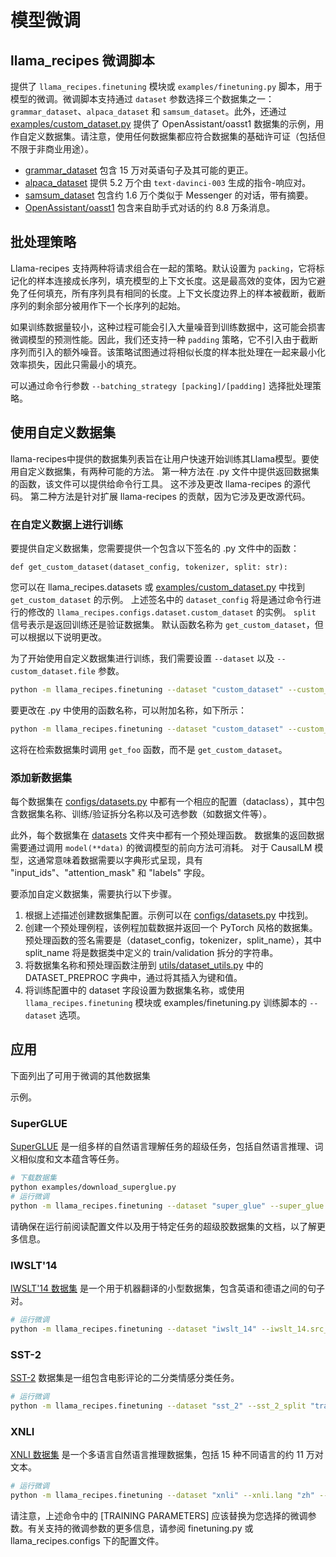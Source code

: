 # 模型微调

## llama_recipes 微调脚本

提供了 `llama_recipes.finetuning` 模块或 `examples/finetuning.py` 脚本，用于模型的微调。微调脚本支持通过 `dataset` 参数选择三个数据集之一：`grammar_dataset`、`alpaca_dataset` 和 `samsum_dataset`。此外，还通过 [examples/custom_dataset.py](../examples/custom_dataset.py) 提供了 OpenAssistant/oasst1 数据集的示例，用作自定义数据集。请注意，使用任何数据集都应符合数据集的基础许可证（包括但不限于非商业用途）。

* [grammar_dataset](https://huggingface.co/datasets/jfleg) 包含 15 万对英语句子及其可能的更正。
* [alpaca_dataset](https://github.com/tatsu-lab/stanford_alpaca) 提供 5.2 万个由 `text-davinci-003` 生成的指令-响应对。
* [samsum_dataset](https://huggingface.co/datasets/samsum) 包含约 1.6 万个类似于 Messenger 的对话，带有摘要。
* [OpenAssistant/oasst1](https://huggingface.co/datasets/OpenAssistant/oasst1/) 包含来自助手式对话的约 8.8 万条消息。

## 批处理策略

Llama-recipes 支持两种将请求组合在一起的策略。默认设置为 `packing`，它将标记化的样本连接成长序列，填充模型的上下文长度。这是最高效的变体，因为它避免了任何填充，所有序列具有相同的长度。上下文长度边界上的样本被截断，截断序列的剩余部分被用作下一个长序列的起始。

如果训练数据量较小，这种过程可能会引入大量噪音到训练数据中，这可能会损害微调模型的预测性能。因此，我们还支持一种 `padding` 策略，它不引入由于截断序列而引入的额外噪音。该策略试图通过将相似长度的样本批处理在一起来最小化效率损失，因此只需最小的填充。

可以通过命令行参数 `--batching_strategy [packing]/[padding]` 选择批处理策略。

## 使用自定义数据集

llama-recipes中提供的数据集列表旨在让用户快速开始训练其Llama模型。要使用自定义数据集，有两种可能的方法。
第一种方法在 .py 文件中提供返回数据集的函数，该文件可以提供给命令行工具。
这不涉及更改 llama-recipes 的源代码。
第二种方法是针对扩展 llama-recipes 的贡献，因为它涉及更改源代码。

### 在自定义数据上进行训练

要提供自定义数据集，您需要提供一个包含以下签名的 .py 文件中的函数：

```@python
def get_custom_dataset(dataset_config, tokenizer, split: str):
```

您可以在 llama_recipes.datasets 或 [examples/custom_dataset.py](../examples/custom_dataset.py) 中找到 `get_custom_dataset` 的示例。
上述签名中的 `dataset_config` 将是通过命令行进行的修改的 `llama_recipes.configs.dataset.custom_dataset` 的实例。
`split` 信号表示是返回训练还是验证数据集。
默认函数名称为 `get_custom_dataset`，但可以根据以下说明更改。

为了开始使用自定义数据集进行训练，我们需要设置 `--dataset` 以及 `--custom_dataset.file` 参数。

```bash
python -m llama_recipes.finetuning --dataset "custom_dataset" --custom_dataset.file "examples/custom_dataset.py" [TRAINING PARAMETERS]
```

要更改在 .py 中使用的函数名称，可以附加名称，如下所示：

```bash
python -m llama_recipes.finetuning --dataset "custom_dataset" --custom_dataset.file "examples/custom_dataset.py:get_foo" [TRAINING PARAMETERS]
```

这将在检索数据集时调用 `get_foo` 函数，而不是 `get_custom_dataset`。

### 添加新数据集

每个数据集在 [configs/datasets.py](../src/llama_recipes/configs/datasets.py) 中都有一个相应的配置（dataclass），其中包含数据集名称、训练/验证拆分名称以及可选参数（如数据文件等）。

此外，每个数据集在 [datasets](../src/llama_recipes/datasets) 文件夹中都有一个预处理函数。
数据集的返回数据需要通过调用 ```model(**data)``` 的微调模型的前向方法可消耗。
对于 CausalLM 模型，这通常意味着数据需要以字典形式呈现，具有 "input_ids"、"attention_mask" 和 "labels" 字段。

要添加自定义数据集，需要执行以下步骤。

1. 根据上述描述创建数据集配置。示例可以在 [configs/datasets.py](../src/llama_recipes/configs/datasets.py) 中找到。
2. 创建一个预处理例程，该例程加载数据并返回一个 PyTorch 风格的数据集。预处理函数的签名需要是（dataset_config，tokenizer，split_name），其中 split_name 将是数据类中定义的 train/validation 拆分的字符串。
3. 将数据集名称和预处理函数注册到 [utils/dataset_utils.py](../src/llama_recipes/utils/dataset_utils.py) 中的 DATASET_PREPROC 字典中，通过将其插入为键和值。
4. 将训练配置中的 dataset 字段设置为数据集名称，或使用 `llama_recipes.finetuning` 模块或 examples/finetuning.py 训练脚本的 `--dataset` 选项。

## 应用

下面列出了可用于微调的其他数据集

示例。

### SuperGLUE

[SuperGLUE](https://huggingface.co/datasets/superglue) 是一组多样的自然语言理解任务的超级任务，包括自然语言推理、词义相似度和文本蕴含等任务。

```bash
# 下载数据集
python examples/download_superglue.py
# 运行微调
python -m llama_recipes.finetuning --dataset "super_glue" --super_glue.task "boolq" --super_glue_split "train" [TRAINING PARAMETERS]
```

请确保在运行前阅读配置文件以及用于特定任务的超级胶数据集的文档，以了解更多信息。

### IWSLT'14

[IWSLT'14 数据集](https://huggingface.co/datasets/iwslt14) 是一个用于机器翻译的小型数据集，包含英语和德语之间的句子对。

```bash
# 运行微调
python -m llama_recipes.finetuning --dataset "iwslt_14" --iwslt_14.src_lang "en" --iwslt_14.tgt_lang "de" --iwslt_14_split "train" [TRAINING PARAMETERS]
```

### SST-2

[SST-2](https://huggingface.co/datasets/sst) 数据集是一组包含电影评论的二分类情感分类任务。

```bash
# 运行微调
python -m llama_recipes.finetuning --dataset "sst_2" --sst_2_split "train" [TRAINING PARAMETERS]
```

### XNLI

[XNLI 数据集](https://huggingface.co/datasets/xnli) 是一个多语言自然语言推理数据集，包括 15 种不同语言的约 11 万对文本。

```bash
# 运行微调
python -m llama_recipes.finetuning --dataset "xnli" --xnli.lang "zh" --xnli_split "train" [TRAINING PARAMETERS]
```

请注意，上述命令中的 [TRAINING PARAMETERS] 应该替换为您选择的微调参数。有关支持的微调参数的更多信息，请参阅 finetuning.py 或 llama_recipes.configs 下的配置文件。